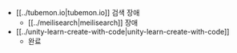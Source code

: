 - [[../tubemon.io|tubemon.io]] 검색 장애
  - [[../meilisearch|meilisearch]] 장애
- [[../unity-learn-create-with-code|unity-learn-create-with-code]]
  - 완료
